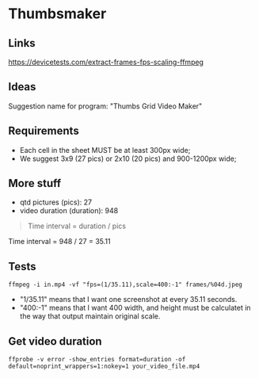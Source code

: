 # Thumbsmaker
 
## Links

https://devicetests.com/extract-frames-fps-scaling-ffmpeg

## Ideas

Suggestion name for program: "Thumbs Grid Video Maker" 

## Requirements

- Each cell in the sheet MUST be at least 300px wide;
- We suggest 3x9 (27 pics) or 2x10 (20 pics) and 900-1200px wide; 

## More stuff 

- qtd pictures (pics): 27 
- video duration (duration): 948 

> Time interval = duration / pics

Time interval = 948 / 27 = 35.11

## Tests

```
ffmpeg -i in.mp4 -vf "fps=(1/35.11),scale=400:-1" frames/%04d.jpeg
```
- "1/35.11" means that I want one screenshot at every 35.11 seconds. 
- "400:-1" means that I want 400 width, and height must be calculatet in the way that output maintain original scale.

## Get video duration

```
ffprobe -v error -show_entries format=duration -of default=noprint_wrappers=1:nokey=1 your_video_file.mp4
```
